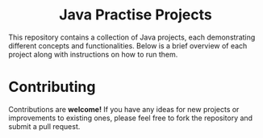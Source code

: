 <h1 align="center">Java Practise Projects</h1>

This repository contains a collection of Java projects, each demonstrating different concepts and functionalities. Below is a brief overview of each project along with instructions on how to run them.

# Contributing
Contributions are **welcome!** If you have any ideas for new projects or improvements to existing ones, please feel free to fork the repository and submit a pull request.
